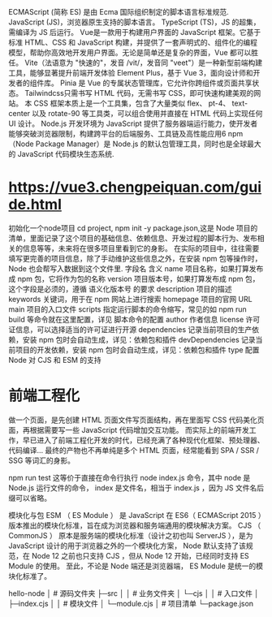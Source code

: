 ECMAScript (简称 ES) 是由 Ecma 国际组织制定的‌脚本语言标准规范‌.
JavaScript (JS)，浏览器原生支持的脚本语言。
TypeScript (TS)，JS 的超集，需编译为 JS 后运行。
Vue是一款用于构建用户界面的 JavaScript 框架。它基于标准 HTML、CSS 和 JavaScript 构建，并提供了一套声明式的、组件化的编程模型，帮助你高效地开发用户界面。无论是简单还是复杂的界面，Vue 都可以胜任。
Vite（法语意为 "快速的"，发音 /vit/，发音同 "veet"）是一种新型前端构建工具，能够显著提升前端开发体验
Element Plus，基于 Vue 3，面向设计师和开发者的组件库。
Pinia 是 Vue 的专属状态管理库，它允许你跨组件或页面共享状态。
Tailwindcss只需书写 HTML 代码，无需书写 CSS，即可快速构建美观的网站。
本 CSS 框架本质上是一个工具集，包含了大量类似 flex、 pt-4、 text-center 以及 rotate-90 等工具类，可以组合使用并直接在 HTML 代码上实现任何 UI 设计。
Node.js 开发环境为 JavaScript 提供了‌服务器端运行能力‌，使开发者能够突破浏览器限制，构建跨平台的后端服务、工具链及高性能应用6
npm‌（Node Package Manager）是 Node.js 的默认包管理工具，同时也是全球最大的 JavaScript 代码模块生态系统.

# https://vue3.chengpeiquan.com/guide.html

初始化一个node项目 cd project, npm init -y
package.json,这是 Node 项目的清单，里面记录了这个项目的基础信息、依赖信息、开发过程的脚本行为、发布相关的信息等等，未来将在很多项目里看到它的身影。
在实际的项目中，往往需要填写更完善的项目信息，除了手动维护这些信息之外，在安装 npm 包等操作时， Node 也会帮写入数据到这个文件里.
字段名	含义
name	项目名称，如果打算发布成 npm 包，它将作为包的名称
version	项目版本号，如果打算发布成 npm 包，这个字段是必须的，遵循 语义化版本号 的要求
description	项目的描述
keywords	关键词，用于在 npm 网站上进行搜索
homepage	项目的官网 URL
main	项目的入口文件
scripts	指定运行脚本的命令缩写，常见的如 npm run build 等命令就在这里配置，详见 脚本命令的配置
author	作者信息
license	许可证信息，可以选择适当的许可证进行开源
dependencies	记录当前项目的生产依赖，安装 npm 包时会自动生成，详见：依赖包和插件
devDependencies	记录当前项目的开发依赖，安装 npm 包时会自动生成，详见：依赖包和插件
type	配置 Node 对 CJS 和 ESM 的支持




# 前端工程化
做一个页面，是先创建 HTML 页面文件写页面结构，再在里面写 CSS 代码美化页面，再根据需要写一些 JavaScript 代码增加交互功能。
而实际上的前端开发工作，早已进入了前端工程化开发的时代，已经充满了各种现代化框架、预处理器、代码编译…
最终的产物也不再单纯是多个 HTML 页面，经常能看到 SPA / SSR / SSG 等词汇的身影。


npm run test
这等价于直接在命令行执行 node index.js 命令，其中 node 是 Node.js 运行文件的命令， index 是文件名，相当于 index.js ，因为 JS 文件名后缀可以省略。

模块化与包
ESM （ ES Module ） 是 JavaScript 在 ES6（ ECMAScript 2015 ）版本推出的模块化标准，旨在成为浏览器和服务端通用的模块解决方案。
CJS （ CommonJS ） 原本是服务端的模块化标准（设计之初也叫 ServerJS ），是为 JavaScript 设计的用于浏览器之外的一个模块化方案， Node 默认支持了该规范，在 Node 12 之前也只支持 CJS ，但从 Node 12 开始，已经同时支持 ES Module 的使用。
至此，不论是 Node 端还是浏览器端， ES Module 是统一的模块化标准了。


hello-node
│ # 源码文件夹
├─src
│ │ # 业务文件夹
│ └─cjs
│   │ # 入口文件
│   ├─index.cjs
│   │ # 模块文件
│   └─module.cjs
│ # 项目清单
└─package.json

